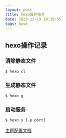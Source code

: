 ```yaml
---
layout: post
title: hexo操作指令
date: 2023-12-19 10:39:55
tags: bash
---
```


## hexo操作记录

### 清除静态文件

``` bash
$ hexo cl 
```

### 生成静态文件

``` bash
$ hexo g
```

### 启动服务

``` bash
$ hexo s [-p port] 
```

[主题配置文档](https://gavinblog.github.io/anzhiyu-docs/#%E4%BA%A4%E6%B5%81%E7%BE%A4)
